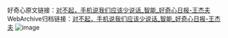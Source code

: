 好奇心原文链接：[对不起，手机说我们应该少说话_智能_好奇心日报-王杰夫](https://www.qdaily.com/articles/5399.html)
WebArchive归档链接：[对不起，手机说我们应该少说话_智能_好奇心日报-王杰夫](http://web.archive.org/web/20190623164710/https://www.qdaily.com/articles/5399.html)
![image](http://ww3.sinaimg.cn/large/007d5XDply1g3wh8g0hkzj30u02nve81)